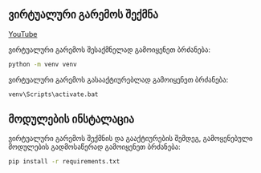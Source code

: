 ## ვირტუალური გარემოს შექმნა
[YouTube](https://youtu.be/APOPm01BVrk?t=145)

ვირტუალური გარემოს შესაქმნელად გამოიყენეთ ბრძანება:
```cmd
python -m venv venv
```

ვირტუალური გარემოს გასააქტიურებლად გამოიყენეთ ბრძანება:
```cmd
venv\Scripts\activate.bat
```

## მოდულების ინსტალაცია
ვირტუალური გარემოს შექმნის და გააქტიურების შემდეგ, 
გამოყენებული მოდულების გადმოსაწერად გამოიყენეთ ბრძანება:
```cmd
pip install -r requirements.txt
```
